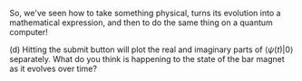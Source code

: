 So, we've seen how to take something physical, turns its evolution into a mathematical expression, and then to do the same thing on a quantum computer!

(d) Hitting the submit button will plot the real and imaginary parts of $\langle\psi(t)\vert 0\rangle$ separately. What do you think is happening to the state of the bar magnet as it evolves over time?
